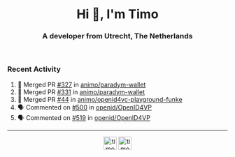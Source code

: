 <h1 align="center">Hi 👋, I'm Timo</h1>
<h3 align="center">A developer from Utrecht, The Netherlands</h3>
<br/>
<!-- https://github.com/rahuldkjain/github-profile-readme-generator --!>

<!--  <p align="left"><img src="https://github-readme-stats.vercel.app/api?username=timoglastra&show_icons=true&count_private=true&" alt="timoglastra" /></p> --!>

<!--
Github language stats
<p align="left"><img src="https://github-readme-stats.vercel.app/api/top-langs/?username=timoglastra&layout=compact" alt="timoglastra" /><p>
-->

<!-- Codestats language stats -->
<!-- <p align="left"><img src="https://codestats-readme.vercel.app/api/top-langs/?username=timoglastra&layout=compact&language_count=12" alt="timoglastra" /><p>    --!>
  
<h3>Recent Activity</h3>

<!--START_SECTION:activity-->
1. 🎉 Merged PR [#327](https://github.com/animo/paradym-wallet/pull/327) in [animo/paradym-wallet](https://github.com/animo/paradym-wallet)
2. 🎉 Merged PR [#331](https://github.com/animo/paradym-wallet/pull/331) in [animo/paradym-wallet](https://github.com/animo/paradym-wallet)
3. 🎉 Merged PR [#44](https://github.com/animo/openid4vc-playground-funke/pull/44) in [animo/openid4vc-playground-funke](https://github.com/animo/openid4vc-playground-funke)
4. 🗣 Commented on [#500](https://github.com/openid/OpenID4VP/pull/500#issuecomment-2799948717) in [openid/OpenID4VP](https://github.com/openid/OpenID4VP)
5. 🗣 Commented on [#519](https://github.com/openid/OpenID4VP/issues/519#issuecomment-2799948065) in [openid/OpenID4VP](https://github.com/openid/OpenID4VP)
<!--END_SECTION:activity-->

---

<p align="center">
<a href="https://twitter.com/timoglastra" target="blank"><img align="center" src="https://cdn.jsdelivr.net/npm/simple-icons@3.0.1/icons/twitter.svg" alt="timoglastra" height="30" width="30" /></a>
<a href="https://linkedin.com/in/timoglastra" target="blank"><img align="center" src="https://cdn.jsdelivr.net/npm/simple-icons@3.0.1/icons/linkedin.svg" alt="timoglastra" height="30" width="30" /></a>
</p>



